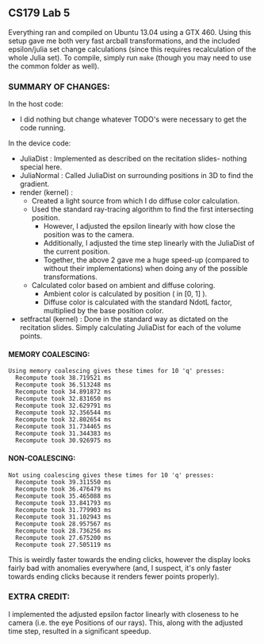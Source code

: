 CS179 Lab 5
--------------

Everything ran and compiled on Ubuntu 13.04 using a GTX 460. Using this setup gave me both very fast arcball transformations, and the included epsilon/julia set change calculations (since this requires recalculation of the whole Julia set).
To compile, simply run ```make``` (though you may need to use the common folder as well).

### SUMMARY OF CHANGES:

In the host code:
* I did nothing but change whatever TODO's were necessary to get the code running.

In the device code:
* JuliaDist 			: Implemented as described on the recitation slides- nothing special here.
* JuliaNormal			: Called JuliaDist on surrounding positions in 3D to find the gradient.
* render (kernel) 		:	
    - Created a light source from which I do diffuse color calculation.
    - Used the standard ray-tracing algorithm to find the first intersecting position.
        * However, I adjusted the epsilon linearly with how close the position was to the camera.
        * Additionally, I adjusted the time step linearly with the JuliaDist of the current position.
	    * Together, the above 2 gave me a huge speed-up (compared to without their implementations) when doing any of the possible transformations.
    - Calculated color based on ambient and diffuse coloring.
        * Ambient color is calculated by position ( in [0, 1] ).
        * Diffuse color is calculated with the standard NdotL factor, multiplied by the base position color.
* setfractal (kernel) 	: Done in the standard way as dictated on the recitation slides. Simply calculating JuliaDist for each of the volume points.


#### MEMORY COALESCING:

    Using memory coalescing gives these times for 10 'q' presses:
	  Recompute took 38.719521 ms
	  Recompute took 36.513248 ms
	  Recompute took 34.891872 ms
	  Recompute took 32.831650 ms
	  Recompute took 32.629791 ms
	  Recompute took 32.356544 ms
	  Recompute took 32.802654 ms
	  Recompute took 31.734465 ms
	  Recompute took 31.344383 ms
	  Recompute took 30.926975 ms

#### NON-COALESCING:
	
    Not using coalescing gives these times for 10 'q' presses:
	  Recompute took 39.311550 ms
	  Recompute took 36.476479 ms
	  Recompute took 35.465088 ms
	  Recompute took 33.841793 ms
	  Recompute took 31.779903 ms
	  Recompute took 31.102943 ms
	  Recompute took 28.957567 ms
	  Recompute took 28.736256 ms
	  Recompute took 27.675200 ms
	  Recompute took 27.505119 ms

This is weirdly faster towards the ending clicks, however the display looks fairly bad with anomalies everywhere (and, I suspect, it's only faster towards ending clicks because it renders fewer points properly).


### EXTRA CREDIT:

I implemented the adjusted epsilon factor linearly with closeness to he camera (i.e. the eye Positions of our rays). This, along with the adjusted time step, resulted in a significant speedup. 
